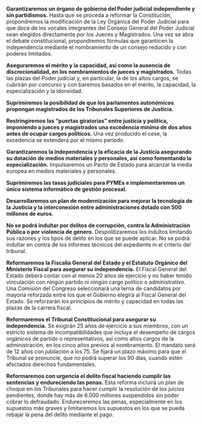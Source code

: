 **Garantizaremos un órgano de gobierno del Poder
judicial independiente y sin partidismos.** Hasta que se proceda a reformar la Constitución, propondremos la modificación de la Ley Orgánica del Poder Judicial para que doce de los vocales integrantes del Consejo General del Poder Judicial sean elegidos directamente por los Jueces y Magistrados. Una vez se abra el debate constitucional, propondremos fórmulas que garanticen la independencia mediante el nombramiento de un consejo reducido y con poderes limitados.


**Aseguraremos el mérito y la capacidad, así como la
ausencia de discrecionalidad, en los nombramientos de jueces y magistrados.** Todas las plazas del Poder judicial y, en particular, la de los altos cargos, se cubrirán por concurso y con baremos basados en el mérito, la capacidad, la especialización y la idoneidad.


**Suprimiremos la posibilidad de que los parlamentos
autonómicos propongan magistrados de los Tribunales Superiores de Justicia.**


**Restringiremos las “puertas giratorias” entre
justicia y política, imponiendo a jueces y magistrados una excedencia mínima de dos años antes de ocupar cargos políticos.** Una vez producido el cese, la excedencia se extenderá por el mismo periodo.


**Garantizaremos la independencia y la eficacia de la
Justicia asegurando su dotación de medios materiales y personales, así como fomentando la especialización.** Impulsaremos un Pacto de Estado para alcanzar la media europea en medios materiales y personales.


**Suprimiremos las tasas judiciales para PYMEs e
implementaremos un único sistema informático de gestión procesal.**


**Desarrollaremos un plan de modernización para
mejorar la tecnología de la Justicia y la interconexión entre administraciones dotado con 500 millones de euros.**


**No se podrá indultar por delitos de corrupción,
contra la Administración Pública o por violencia de género.** Despolitizaremos los indultos limitando sus razones y los tipos de delito en los que se puede aplicar. No se podrá indultar en contra de los informes técnicos del expediente ni el criterio del tribunal.


**Reformaremos la Fiscalía General del Estado y el
Estatuto Orgánico del Ministerio Fiscal para asegurar su independencia.** El Fiscal General del Estado deberá contar con al menos 20 años de ejercicio y no haber tenido vinculación con ningún partido ni ningún cargo político o administrativo. Una Comisión del Congreso seleccionará una terna de candidatos por mayoría reforzada entre los que el Gobierno elegirá al Fiscal General del Estado. Se reforzarán los
principios de mérito y capacidad en todas las plazas de la carrera fiscal.

**Reformaremos el Tribunal Constitucional para
asegurar su independencia.** Se exigirán 25 años de ejercicio a sus miembros, con un estricto sistema de incompatibilidades que incluya el desempeño de cargos orgánicos de partido o representativos, así como altos cargos de la administración, en los cinco años previos al nombramiento. El mandato será de 12 años con jubilación a los 75. Se fijará un plazo máximo para que el Tribunal se pronuncie, que no podrá superar los 90 días, cuando estén afectados derechos fundamentales.

**Reformaremos con urgencia el delito fiscal haciendo
cumplir las sentencias y endureciendo las penas.** Esta reforma incluirá un plan de choque en los Tribunales para hacer cumplir la resolución de los juicios pendientes, donde hay más de 6.000 millones suspendidos sin poder cobrar lo defraudado. Endureceremos las penas, especialmente en los supuestos más graves y limitaremos los supuestos en los que se pueda rebajar la pena del delito mediante el pago.
